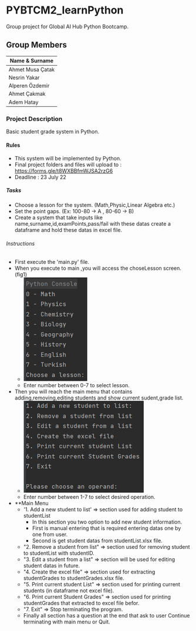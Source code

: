 # PYBTCM2_learnPython
Group project for Global AI Hub Python Bootcamp.

## Group Members
| Name & Surname |
| ------------- |
|Ahmet Musa Çatak|
|Nesrin Yakar|
|Alperen Özdemir|
|Ahmet Çakmak|
|Adem Hatay|

### Project Description
Basic student grade system in Python.

#### Rules
* This system will be implemented by Python.
* Final project folders and files will upload to : https://forms.gle/t8WXBBfmWJSA2rzG6
* Deadline : 23 July 22

##### Tasks
* Choose a lesson for the system. (Math,Physic,Linear Algebra etc.)
* Set the point gaps. (Ex: 100-80 -> A , 80-60 -> B)
* Create a system that take inputs like name,surname,id,examPoints,pass/fail with these datas create a dataframe  and hold these datas in excel file.

###### Instructions
* First execute the 'main.py' file.
* When you execute to main ,you will access the choseLesson screen.(fig1)
  * ![Fig1](https://github.com/musacatak/Gloabal-AI-Hub-Python-Bootcamp-Projects/blob/main/Project%201/Figures/fig1.png?raw=true)
  * Enter number between 0-7 to select lesson.
* Then you will reach the main menu that contains adding,removing,editing students and show current sudent,grade list.
  * ![Fig2](https://github.com/musacatak/Gloabal-AI-Hub-Python-Bootcamp-Projects/blob/main/Project%201/Figures/fig2.png?raw=true)
  * Enter number between 1-7 to select desired operation.
* **Main Menu
  * '1. Add a new student to list' => section used for adding student to studentList
    * In this section you two option to add new student information.
    * First is manual entering that is required entering datas one by one from user.
    * Second is get student datas from studentList.xlsx file.
  * "2. Remove a student from list" => section used for removing student to studentList with studentID.
  * "3. Edit a student from a list" => section will be used for editing student datas in future.
  * "4. Create the excel file" => section used for extracting studentGrades to studentGrades.xlsx file.
  * "5. Print current student List" => section used for printing current students (in dataframe not excel file).
  * "6. Print current Student Grades" => section used for printing studentGrades that extracted to excel file befor.
  * "7. Exit" => Stop terminating the program.
  * Finally all section has a question at the end that ask to user Continue terminating with main menu or Quit.



